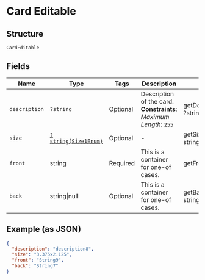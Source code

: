 
# Card Editable

## Structure

`CardEditable`

## Fields

| Name | Type | Tags | Description | Getter | Setter |
|  --- | --- | --- | --- | --- | --- |
| `description` | `?string` | Optional | Description of the card.<br>**Constraints**: *Maximum Length*: `255` | getDescription(): ?string | setDescription(?string description): void |
| `size` | [`?string(Size1Enum)`](../../doc/models/size-1-enum.md) | Optional | - | getSize(): ?string | setSize(?string size): void |
| `front` | string | Required | This is a container for one-of cases. | getFront(): string | setFront(string front): void |
| `back` | string\|null | Optional | This is a container for one-of cases. | getBack(): ?string | setBack(?string back): void |

## Example (as JSON)

```json
{
  "description": "description8",
  "size": "3.375x2.125",
  "front": "String9",
  "back": "String7"
}
```

